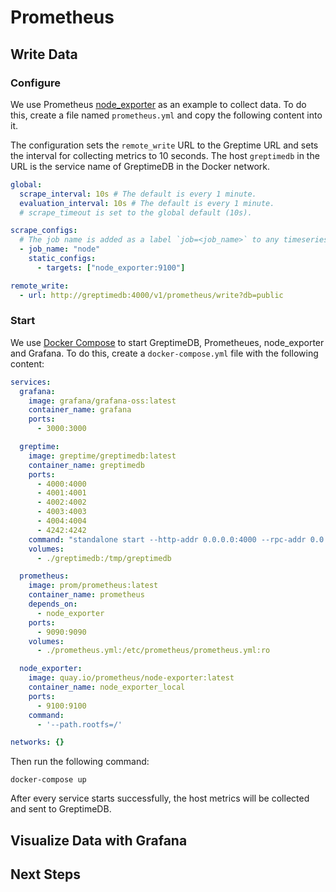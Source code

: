 # Prometheus

<!--@include: ./introduction.md-->

## Write Data

### Configure

We use Prometheus [node_exporter](https://github.com/prometheus/node_exporter) as an example to collect data.
To do this, create a file named `prometheus.yml` and copy the following content into it.

The configuration sets the `remote_write` URL to the Greptime URL and sets the interval for collecting metrics to 10 seconds. The host `greptimedb` in the URL is the service name of GreptimeDB in the Docker network.

```yml
global:
  scrape_interval: 10s # The default is every 1 minute.
  evaluation_interval: 10s # The default is every 1 minute.
  # scrape_timeout is set to the global default (10s).

scrape_configs:
  # The job name is added as a label `job=<job_name>` to any timeseries scraped from this config.
  - job_name: "node"
    static_configs:
      - targets: ["node_exporter:9100"]

remote_write:
  - url: http://greptimedb:4000/v1/prometheus/write?db=public
```


### Start

We use [Docker Compose](https://docs.docker.com/compose/) to start GreptimeDB, Prometheues, node_exporter and Grafana. To do this, create a `docker-compose.yml` file with the following content:

```yaml
services:
  grafana:
    image: grafana/grafana-oss:latest
    container_name: grafana
    ports:
      - 3000:3000

  greptime:
    image: greptime/greptimedb:latest
    container_name: greptimedb
    ports:
      - 4000:4000
      - 4001:4001
      - 4002:4002
      - 4003:4003
      - 4004:4004
      - 4242:4242
    command: "standalone start --http-addr 0.0.0.0:4000 --rpc-addr 0.0.0.0:4001 --mysql-addr 0.0.0.0:4002 --postgres-addr 0.0.0.0:4003 --opentsdb-addr 0.0.0.0:4242"
    volumes:
      - ./greptimedb:/tmp/greptimedb

  prometheus:
    image: prom/prometheus:latest
    container_name: prometheus
    depends_on:
      - node_exporter
    ports:
      - 9090:9090
    volumes:
      - ./prometheus.yml:/etc/prometheus/prometheus.yml:ro

  node_exporter:
    image: quay.io/prometheus/node-exporter:latest
    container_name: node_exporter_local
    ports:
      - 9100:9100
    command:
      - '--path.rootfs=/'

networks: {}
```

Then run the following command:

```shell
docker-compose up
```

After every service starts successfully, the host metrics will be collected and sent to GreptimeDB.

## Visualize Data with Grafana

<!--@include: ./visualize-data.md-->

## Next Steps

<!--@include: ./next-steps.md-->
